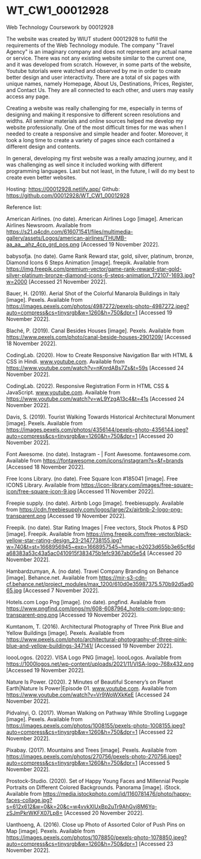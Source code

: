 # WT_CW1_00012928
Web Technology Coursework by 00012928

The website was created by WIUT student 00012928 to fulfill the requirements of the Web Technology module.
The company "Travel Agency" is an imaginary company and does not represent any actual name or service. There was not any existing website similar to the current one, and it was developed from scratch. However, in some parts of the website, Youtube tutorials were watched and observed by me in order to create better design and user interactivity. There are a total of six pages with unique names, namely Homepage, About Us, Destinations, Prices, Register, and Contact Us. They are all connected to each other, and users may easily access any page.

Creating a website was really challenging for me, especially in terms of designing and making it responsive to different screen resolutions and widths. All seminar materials and online sources helped me develop my website professionally. One of the most difficult times for me was when I needed to create a responsive and simple header and footer. Moreover, it took a long time to create a variety of pages since each contained a different design and contents.

In general, developing my first website was a really amazing journey, and it was challenging as well since it included working with different programming languages. Last but not least, in the future, I will do my best to create even better websites.

Hosting: https://00012928.netlify.app/
Github: https://github.com/00012928/WT_CW1_00012928

Reference list:

American Airlines. (no date). American Airlines Logo [image]. American Airlines Newsroom. Available from https://s21.q4cdn.com/616071541/files/multimedia-gallery/assets/Logos/american-airlines/THUMB-aa_aa__ahz_4cp_grd_pos.png [Accessed 19 November 2022].

babysofja. (no date). Game Rank Reward star, gold, silver, platinum, bronze, Diamond Icons 6 Steps Animation [image]. freepik. Available from https://img.freepik.com/premium-vector/game-rank-reward-star-gold-silver-platinum-bronze-diamond-icons-6-steps-animation_172107-1693.jpg?w=2000 [Accessed 21 November 2022].

Bauer, H. (2019). Aerial Shot of the Colorful Manarola Buildings in Italy [image]. Pexels. Available from https://images.pexels.com/photos/4987272/pexels-photo-4987272.jpeg?auto=compress&cs=tinysrgb&w=1260&h=750&dpr=1 [Accessed 19 November 2022].

Blaché, P. (2019). Canal Besides Houses [image]. Pexels. Available from https://www.pexels.com/photo/canal-beside-houses-2901209/ [Accessed 18 November 2022].

CodingLab. (2020). How to Create Responsive Navigation Bar with HTML & CSS in Hindi. www.youtube.com. Available from https://www.youtube.com/watch?v=nKnrdABs7Zs&t=59s [Accessed 24 November 2022].

CodingLab. (2022). Responsive Registration Form in HTML CSS & JavaScript. www.youtube.com. Available from https://www.youtube.com/watch?v=wL9YzgA13c4&t=41s [Accessed 24 November 2022].

Davis, S. (2019). Tourist Walking Towards Historical Architectural Monument [image]. Pexels. Available from https://images.pexels.com/photos/4356144/pexels-photo-4356144.jpeg?auto=compress&cs=tinysrgb&w=1260&h=750&dpr=1 [Accessed 20 November 2022].

Font Awesome. (no date). Instagram - | Font Awesome. fontawesome.com. Available from https://fontawesome.com/icons/instagram?s=&f=brands [Accessed 18 November 2022].

Free Icons Library. (no date). Free Square Icon #185041 [image]. Free ICONS Library. Available from https://icon-library.com/images/free-square-icon/free-square-icon-9.jpg [Accessed 11 November 2022].

Freepie supply. (no date). Airbnb Logo [image]. freebiesupply. Available from https://cdn.freebiesupply.com/logos/large/2x/airbnb-2-logo-png-transparent.png [Accessed 19 November 2022].

Freepik. (no date). Star Rating Images | Free vectors, Stock Photos & PSD [image]. Freepik. Available from https://img.freepik.com/free-vector/black-yellow-star-rating-design_23-2147738155.jpg?w=740&t=st=1668956945~exp=1668957545~hmac=b2023d655b3e65cf6da68383a53c43a5ac0410915f383475b1efc9367ab05e54 [Accessed 20 November 2022].

Hambardzumyan, A. (no date). Travel Company Branding on Behance [image]. Behance.net. Available from https://mir-s3-cdn-cf.behance.net/project_modules/max_1200/610d0e35987375.570b92d5ad065.jpg [Accessed 7 November 2022].

Hotels.com Logo Png [image]. (no date). pngfind. Available from https://www.pngfind.com/pngs/m/608-6087964_hotels-com-logo-png-transparent-png.png [Accessed 19 November 2022].

Kumtanom, T. (2016). Architectural Photography of Three Pink Blue and Yellow Buildings [image]. Pexels. Available from https://www.pexels.com/photo/architectural-photography-of-three-pink-blue-and-yellow-buildings-347141/ [Accessed 19 November 2022].

loooLogos. (2022). VISA Logo PNG [image]. loooLogos. Available from https://1000logos.net/wp-content/uploads/2021/11/VISA-logo-768x432.png [Accessed 19 November 2022].

Nature Is Power. (2020). 2 Minutes of Beautiful Scenery’s on Planet Earth|Nature Is Power|Episode 01. www.youtube.com. Available from https://www.youtube.com/watch?v=Vr9WoWXkKeE [Accessed 24 November 2022].

Pidvalnyi, O. (2017). Woman Walking on Pathway While Strolling Luggage [image]. Pexels. Available from https://images.pexels.com/photos/1008155/pexels-photo-1008155.jpeg?auto=compress&cs=tinysrgb&w=1260&h=750&dpr=1 [Accessed 22 November 2022].

Pixabay. (2017). Mountains and Trees [image]. Pexels. Available from https://images.pexels.com/photos/270756/pexels-photo-270756.jpeg?auto=compress&cs=tinysrgb&w=1260&h=750&dpr=1 [Accessed 5 November 2022].

Prostock-Studio. (2020). Set of Happy Young Faces and Millennial People Portraits on Different Colored Backgrounds. Panorama [image]. iStock. Available from https://media.istockphoto.com/id/1160781476/photo/happy-faces-collage.jpg?s=612x612&w=0&k=20&c=w4vvkXlUxBp2uTr9AhGvj8M6Yq-zSJmPkrWKFX07Lp8= [Accessed 20 November 2022].

Uanthoeng, A. (2016). Close up Photo of Assorted Color of Push Pins on Map [image]. Pexels. Available from https://images.pexels.com/photos/1078850/pexels-photo-1078850.jpeg?auto=compress&cs=tinysrgb&w=1260&h=750&dpr=1 [Accessed 23 November 2022].
